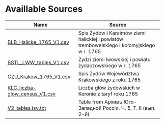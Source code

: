 # Availlable Sources

| Name                                                                                                                                                               | Source                                                                                       |
| ---------------------------------------------------------------------------------------------------------------------------------------------------------------- | ------------------------------------------------------------------------------------------ |
| [BLB_Halicke_1765_V1.csv](https://github.com/shprintsin/jewish_poland/blob/main/1765_census/BLB_Halicke_1765_V1.csv "BLB_Halicke_1765_V1.csv")                   | Spis Żydów i Karaimów ziemi halickiej i powiatów trembowelskiego i kołomyjskiego w r. 1765 |
| [BSTL_LWW_tables_V1.csv](https://github.com/shprintsin/jewish_poland/blob/main/1765_census/BSTL_LWW_tables_V1.csv "BSTL_LWW_tables_V1.csv")                      | Żydzi ziemi lwowskiej i powiatu żydaczowskiego w r. 1765                                   |
| [CZU_Krakow_1765_V1.csv](https://github.com/shprintsin/jewish_poland/blob/main/1765_census/CZU_Krakow_1765_V1.csv "CZU_Krakow_1765_V1.csv")                      | Spis Żydów Województwa Krakowskiego z roku 1765                                            |
| [KLC_liczba-glow_census_V1.csv](https://github.com/shprintsin/jewish_poland/blob/main/1765_census/KLC_liczba-glow_census_V1.csv "KLC_liczba-glow_census_V1.csv") | Liczba głów żydowskich w Koronie z taryf roku 1765                                         |
| [V2_tables.tsv.txt](https://github.com/shprintsin/jewish_poland/blob/main/1765_census/1765_kiev_area/V2_tables.tsv.txt "V2_tables.tsv.txt")                      | Table from Архивъ Юго-Западной Россіи. Ч. 5, Т. II (вып. 2-й)                              |

